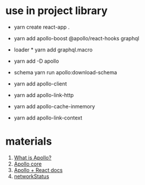 
# use in project library  

* yarn create react-app .
* yarn add apollo-boost @apollo/react-hooks graphql
* loader * yarn add graphql.macro
* yarn add -D apollo

* schema yarn run apollo:download-schema

* yarn add apollo-client
* yarn add apollo-link-http
* yarn add apollo-cache-inmemory
* yarn add apollo-link-context


# materials

1. [What is Apollo?](https://www.apollographql.com/)
2. [Apollo core](https://github.com/apollographql/apollo-client/tree/master/src/core)
3. [Apollo + React docs](https://www.apollographql.com/docs/react/)
4. [networkStatus](https://github.com/apollographql/apollo-client/blob/master/src/core/networkStatus.ts)
